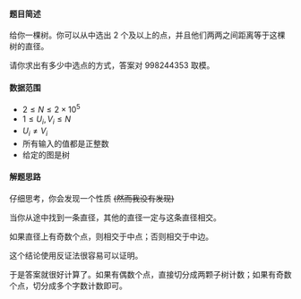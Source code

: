 #### 题目简述
给你一棵树。你可以从中选出 $2$ 个及以上的点，并且他们两两之间距离等于这棵树的直径。

请你求出有多少中选点的方式，答案对 $998244353$ 取模。

#### 数据范围
* $2 \leq N \leq 2 \times 10^5$
* $1 \leq U_i,V_i \leq N$
* $U_i \neq V_i$
* 所有输入的值都是正整数
* 给定的图是树

#### 解题思路
仔细思考，你会发现一个性质 ~~(然而我没有发现)~~

当你从途中找到一条直径，其他的直径一定与这条直径相交。

如果直径上有奇数个点，则相交于中点；否则相交于中边。

这个结论使用反证法很容易可以证明。

于是答案就很好计算了。如果有偶数个点，直接切分成两颗子树计数；如果有奇数个点，切分成多个字数计数即可。